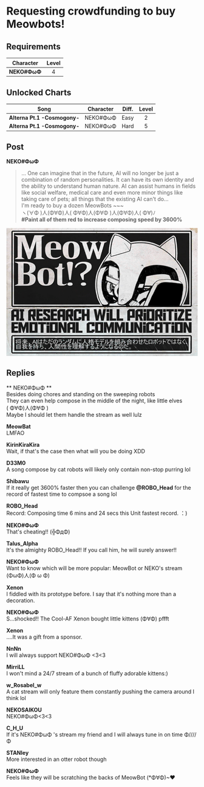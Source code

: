 # Requesting crowdfunding to buy Meowbots!
## Requirements
| Character  |Level|
|------------|:---:|
|**NEKO#ΦωΦ**|  4  |

## Unlocked Charts
|            Song            |Character|Diff.|Level|
|----------------------------|:-------:|:---:|:---:|
|**Alterna Pt.1 -Cosmogony-**|NEKO#ΦωΦ |Easy |  2  |
|**Alterna Pt.1 -Cosmogony-**|NEKO#ΦωΦ |Hard |  5  |

## Post
**NEKO#ΦωΦ**<br>
> ... One can imagine that in the future, AI will no longer be just a combination of random personalities. It can have its own identity and the ability to understand human nature. AI can assist humans in fields like social welfare, medical care and even more minor things like taking care of pets; all things that the existing AI can't do...<br>
I'm ready to buy a dozen MeowBots \~\~\~<br>
ヽ(∀Φ )人(Φ∀Φ)人( Φ∀Φ)人(Φ∀Φ )人(Φ∀Φ)人( Φ∀)ﾉ<br>
**\#Paint all of them red to increase composing speed by 3600%**

![r0401.png](./attachments/r0401.png)
## Replies
**
NEKO#ΦωΦ
**<br>
Besides doing chores and standing on the sweeping robots<br>
They can even help compose in the middle of the night, like little elves <br>
( Φ∀Φ)人(Φ∀Φ )<br>
Maybe I should let them handle the stream as well lulz

**MeowBat**<br>
LMFAO

**KirinKiraKira**<br>
Wait, if that's the case then what will you be doing XDD

**D33M0**<br>
A song compose by cat robots will likely only contain non\-stop purring lol 

**Shibawu**<br>
If it really get 3600% faster then you can challenge **@ROBO\_Head** for the record of fastest time to compsoe a song lol

**ROBO_Head**<br>
Record: Composing time 6 mins and 24 secs this Unit fastest record. ：)

**NEKO#ΦωΦ**<br>
That's cheating!! (╬ΦдΦ)

**Talus_Alpha**<br>
It's the almighty ROBO\_Head!! If you call him, he will surely answer!!

**NEKO#ΦωΦ**<br>
Want to know which will be more popular: MeowBot or NEKO's stream <br>
(ΦωΦ)人(Φ ω Φ)

**Xenon**<br>
I fiddled with its prototype before. I say that it's nothing more than a decoration. 

**NEKO#ΦωΦ**<br>
S...shocked!! The Cool\-AF Xenon bought little kittens (Φ∀Φ) pffft

**Xenon**<br>
....It was a gift from a sponsor.

**NnNn**<br>
I will always support NEKO\#ΦωΦ <3<3

**MirriLL**<br>
I won't mind a 24/7 stream of a bunch of fluffy adorable kittens:)

**w_Rosabel_w**<br>
A cat stream will only feature them constantly pushing the camera around I think lol

**NEKOSAIKOU**<br>
NEKO\#ΦωΦ<3<3

**C_H_U**<br>
If it's NEKO\#ΦωΦ 's stream my friend and I will always tune in on time Φ////Φ

**STANley**<br>
More interested in an otter robot though

**NEKO#ΦωΦ**<br>
Feels like they will be scratching the backs of MeowBot (\*Φ∀Φ)\~♥

